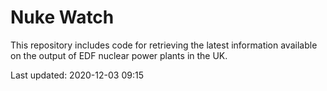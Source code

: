 # Nuke Watch

This repository includes code for retrieving the latest information available on the output of EDF nuclear power plants in the UK.

Last updated: 2020-12-03 09:15